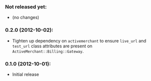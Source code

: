 ### Not released yet:

* (no changes)

### 0.2.0 (2012-10-02):

* Tighten up dependency on `activemerchant` to ensure
  `live_url` and `test_url` class attributes are present
  on `ActiveMerchant::Billing::Gateway`.

### 0.1.0 (2012-10-01):

* Initial release
